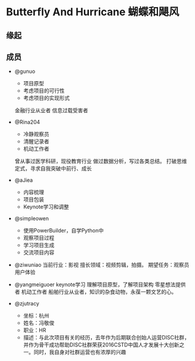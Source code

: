 # Butterfly And Hurricane 蝴蝶和飓风

## 缘起

## 成员
- @gunuo
  - 项目原型
  - 考虑项目的可行性
  - 考虑项目的实现形式
  
  金融行业从业者
  信息过载受害者


- @Rina204
  -  冷静观察员
  -  清醒记录者
  -  机动工作者

  曾从事过医学科研，现役教育行业
  做过数据分析，写过各类总结。
  打破思维定式，寻求自我突破中前行、成长
  



- @aJiea
    - 内容梳理
    - 项目包装
    - Keynote学习和调整

- @simpleowen
    - 使用PowerBuilder，自学Python中
    - 观察项目过程
    - 学习项目生成
    - 交流项目内容

- @ziwuniao
    当前行业：影视
    擅长领域：视频剪辑，拍摄。
    期望任务：观察员 用户体验

- @yangmeiguoer
    keynote学习
    理解项目原型，了解项目架构
    零星想法提供者
    机动工作者
    船舶行业从业者，知识的杂食动物，永葆一颗文艺的心。

- @zjutracy
    - 坐标：杭州
    - 姓名：冯敬俊
    - 职业：HR
    - 描述：与此次项目有关的经历，去年作为后期联合创始人运营DISC社群，并作为骨干成功帮助DISC社群荣获2016CSTD中国人才发展十大创新之一。同时，我自身对社群运营也有浓厚的兴趣
